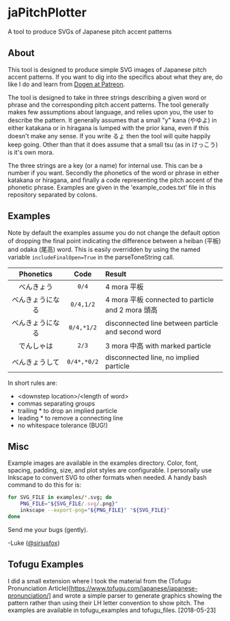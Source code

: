 # jaPitchPlotter
A tool to produce SVGs of Japanese pitch accent patterns

## About
This tool is designed to produce simple SVG images of Japanese pitch accent
patterns. If you want to dig into the specifics about what they are, do like I
do and learn from [Dogen at Patreon](https://www.patreon.com/dogen).

The tool is designed to take in three strings describing a given word or phrase
and the corresponding pitch accent patterns. The tool generally makes few
assumptions about language, and relies upon you, the user to describe the
pattern. It generally assumes that a small "y" kana (やゆよ) in either katakana
or in hiragana is lumped with the prior kana, even if this doesn't make any
sense. If you write るょ then the tool will quite happily keep going. Other than
that it does assume that a small tsu (as in けっこう) is it's own mora.

The three strings are a key (or a name) for internal use. This can be a number
if you want. Secondly the phonetics of the word or phrase in either katakana or
hiragana, and finally a code representing the pitch accent of the phonetic
phrase. Examples are given in the 'example_codes.txt' file in this repository
separated by colons.

## Examples
Note by default the examples assume you do not change the default option of
dropping the final point indicating the difference between a heiban (平板) and
odaka (尾高) word. This is easily overridden by using the named variable
`includeFinalOpen=True` in the parseToneString call.

| Phonetics | Code | Result |
| :---: | :---: | :--- |
| べんきょう | `0/4` | 4 mora 平板 |
| べんきょうになる　| `0/4,1/2` | 4 mora 平板 connected to particle and 2 mora 頭高 |
| べんきょうになる　| `0/4,*1/2` | disconnected line between particle and second word |
| でんしゃは | `2/3` | 3 mora 中高 with marked particle |
| べんきょうして | `0/4*,*0/2` | disconnected line, no implied particle |

In short rules are:

+ <downstep location\>/<length of word\>
+ commas separating groups
+ trailing \* to drop an implied particle
+ leading \* to remove a connecting line
+ no whitespace tolerance (BUG!)

## Misc

Example images are available in the examples directory. Color, font, spacing,
padding, size, and plot styles are configurable. I personally use Inkscape to
convert SVG to other formats when needed. A handy bash command to do this for
is:
```bash
for SVG_FILE in examples/*.svg; do
    PNG_FILE="${SVG_FILE/.svg/.png}"
    inkscape --export-png="${PNG_FILE}" "${SVG_FILE}"
done
```

Send me your bugs (gently).

-Luke ([@siriusfox](https://twitter.com/siriusfox))


## Tofugu Examples
I did a small extension where I took the material from the (Tofugu Pronunciation Article)[https://www.tofugu.com/japanese/japanese-pronunciation/] and wrote a simple parser to generate graphics showing the pattern rather than using their LH letter convention to show pitch. The examples are available in tofugu_examples and tofugu_files. [2018-05-23]